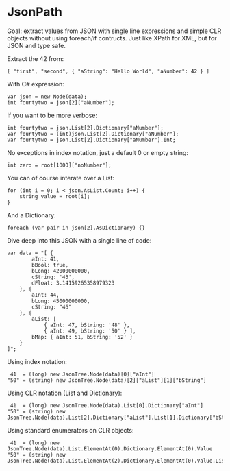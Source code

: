 JsonPath
========

Goal: extract values from JSON with single line expressions and simple CLR objects without using foreach/if contructs. Just like XPath for XML, but for JSON and type safe.

Extract the 42 from:

    [ "first", "second", { "aString": "Hello World", "aNumber": 42 } ]

With C# expression:

    var json = new Node(data);
    int fourtytwo = json[2]["aNumber"];

If you want to be more verbose:

    int fourtytwo = json.List[2].Dictionary["aNumber"];
    var fourtytwo = (int)json.List[2].Dictionary["aNumber"];
    var fourtytwo = json.List[2].Dictionary["aNumber"].Int;

No exceptions in index notation, just a default 0 or empty string:

    int zero = root[1000]["noNumber"];

You can of course interate over a List:

    for (int i = 0; i < json.AsList.Count; i++) {
        string value = root[i];
    }

And a Dictionary:

    foreach (var pair in json[2].AsDictionary) {}

Dive deep into this JSON with a single line of code:

    var data = "[ { 
            aInt: 41, 
            bBool: true, 
            bLong: 42000000000, 
            cString: '43', 
            dFloat: 3.14159265358979323 
        }, { 
            aInt: 44, 
            bLong: 45000000000, 
            cString: "46"
        }, { 
            aList: [ 
                { aInt: 47, bString: '48' }, 
                { aInt: 49, bString: '50' } ], 
            bMap: { aInt: 51, bString: '52' } 
        }
    ]";

Using index notation:

     41  = (long) new JsonTree.Node(data)[0]["aInt"]
    "50" = (string) new JsonTree.Node(data)[2]["aList"][1]["bString"]

Using CLR notation (List and Dictionary):

     41  = (long) new JsonTree.Node(data).List[0].Dictionary["aInt"]
    "50" = (string) new JsonTree.Node(data).List[2].Dictionary["aList"].List[1].Dictionary["bString"]

Using standard enumerators on CLR objects:

     41  = (long) new JsonTree.Node(data).List.ElementAt(0).Dictionary.ElementAt(0).Value
    "50" = (string) new JsonTree.Node(data).List.ElementAt(2).Dictionary.ElementAt(0).Value.List.ElementAt(1).Dictionary.ElementAt(1).Value
